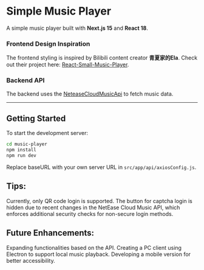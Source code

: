 # Simple Music Player  

A simple music player built with **Next.js 15** and **React 18**.  

### Frontend Design Inspiration  

The frontend styling is inspired by Bilibili content creator **青夏家的Ela**. Check out their project here: [React-Small-Music-Player](https://github.com/QingXia-Ela/React-Small-Music-Player).  

### Backend API  

The backend uses the [NeteaseCloudMusicApi](https://github.com/Binaryify/NeteaseCloudMusicApi) to fetch music data.  

---  

## Getting Started  

To start the development server:  

```bash  
cd music-player  
npm install  
npm run dev  
```

Replace baseURL with your own server URL in `src/app/api/axiosConfig.js`.

## Tips:
Currently, only QR code login is supported. The button for captcha login is hidden due to recent changes in the NetEase Cloud Music API, which enforces additional security checks for non-secure login methods.

## Future Enhancements:

Expanding functionalities based on the API.
Creating a PC client using Electron to support local music playback.
Developing a mobile version for better accessibility.
